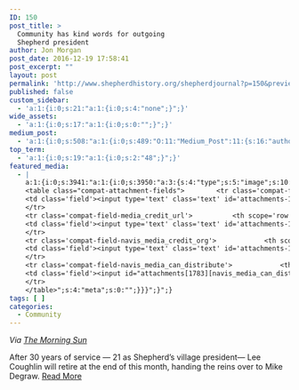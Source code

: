 ```yaml
---
ID: 150
post_title: >
  Community has kind words for outgoing
  Shepherd president
author: Jon Morgan
post_date: 2016-12-19 17:58:41
post_excerpt: ""
layout: post
permalink: 'http://www.shepherdhistory.org/shepherdjournal?p=150&preview=true&preview_id=150'
published: false
custom_sidebar:
  - 'a:1:{i:0;s:21:"a:1:{i:0;s:4:"none";}";}'
wide_assets:
  - 'a:1:{i:0;s:17:"a:1:{i:0;s:0:"";}";}'
medium_post:
  - 'a:1:{i:0;s:508:"a:1:{i:0;s:489:"O:11:"Medium_Post":11:{s:16:"author_image_url";s:75:"https://cdn-images-1.medium.com/fit/c/200/200/1*SqJTY-3vzTSKsiqc5-cV_A.jpeg";s:10:"author_url";s:28:"https://medium.com/@morga2ja";s:11:"byline_name";N;s:12:"byline_email";N;s:10:"cross_link";s:2:"no";s:2:"id";s:12:"86ebd37fc931";s:21:"follower_notification";s:2:"no";s:7:"license";s:19:"all-rights-reserved";s:14:"publication_id";s:12:"f45ad4d6ec92";s:6:"status";s:5:"draft";s:3:"url";s:41:"https://medium.com/@morga2ja/86ebd37fc931";}";}";}'
top_term:
  - 'a:1:{i:0;s:19:"a:1:{i:0;s:2:"48";}";}'
featured_media:
  - |
    a:1:{i:0;s:3941:"a:1:{i:0;s:3950:"a:3:{s:4:"type";s:5:"image";s:10:"attachment";i:1783;s:15:"attachment_data";a:33:{s:2:"id";i:1783;s:5:"title";s:8:"100_0765";s:8:"filename";s:12:"100_0765.jpg";s:3:"url";s:70:"http://www.shepherdhistory.org/wp-content/uploads/2016/12/100_0765.jpg";s:4:"link";s:102:"http://www.shepherdhistory.org/blog/community-has-kind-words-for-outgoing-shepherd-president/100_0765/";s:3:"alt";s:0:"";s:6:"author";s:1:"1";s:11:"description";s:0:"";s:7:"caption";s:0:"";s:4:"name";s:8:"100_0765";s:6:"status";s:7:"inherit";s:10:"uploadedTo";i:1771;s:4:"date";i:1480787557000;s:8:"modified";i:1480787557000;s:9:"menuOrder";i:0;s:4:"mime";s:10:"image/jpeg";s:4:"type";s:5:"image";s:7:"subtype";s:4:"jpeg";s:4:"icon";s:67:"http://www.shepherdhistory.org/wp-includes/images/media/default.png";s:13:"dateFormatted";s:16:"December 3, 2016";s:6:"nonces";a:3:{s:6:"update";s:10:"c4dca3b2c6";s:6:"delete";s:10:"4561d01721";s:4:"edit";s:10:"95155c10db";}s:8:"editLink";s:70:"http://www.shepherdhistory.org/wp-admin/post.php?post=1783&action=edit";s:4:"meta";b:0;s:10:"authorName";s:10:"Jon Morgan";s:14:"uploadedToLink";s:70:"http://www.shepherdhistory.org/wp-admin/post.php?post=1771&action=edit";s:15:"uploadedToTitle";s:56:"Community has kind words for outgoing Shepherd president";s:15:"filesizeInBytes";i:1437331;s:21:"filesizeHumanReadable";s:4:"1 MB";s:5:"sizes";a:4:{s:9:"thumbnail";a:4:{s:6:"height";i:140;s:5:"width";i:140;s:3:"url";s:78:"http://www.shepherdhistory.org/wp-content/uploads/2016/12/100_0765-140x140.jpg";s:11:"orientation";s:9:"landscape";}s:6:"medium";a:4:{s:6:"height";i:252;s:5:"width";i:336;s:3:"url";s:78:"http://www.shepherdhistory.org/wp-content/uploads/2016/12/100_0765-336x252.jpg";s:11:"orientation";s:9:"landscape";}s:5:"large";a:4:{s:6:"height";i:578;s:5:"width";i:771;s:3:"url";s:78:"http://www.shepherdhistory.org/wp-content/uploads/2016/12/100_0765-771x578.jpg";s:11:"orientation";s:9:"landscape";}s:4:"full";a:4:{s:3:"url";s:70:"http://www.shepherdhistory.org/wp-content/uploads/2016/12/100_0765.jpg";s:6:"height";i:2448;s:5:"width";i:3264;s:11:"orientation";s:9:"landscape";}}s:6:"height";i:2448;s:5:"width";i:3264;s:11:"orientation";s:9:"landscape";s:6:"compat";a:2:{s:4:"item";s:1723:"<input type="hidden" name="attachments[1783][menu_order]" value="0" /><p class="media-types media-types-required-info">Required fields are marked <span class="required">*</span></p>
    <table class="compat-attachment-fields">		<tr class='compat-field-media_credit'>			<th scope='row' class='label'><label for='attachments-1783-media_credit'><span class='alignleft'>Credit</span><br class='clear' /></label></th>
    <td class='field'><input type='text' class='text' id='attachments-1783-media_credit' name='attachments[1783][media_credit]' value=''  /></td>
    </tr>
    <tr class='compat-field-media_credit_url'>			<th scope='row' class='label'><label for='attachments-1783-media_credit_url'><span class='alignleft'>Credit URL</span><br class='clear' /></label></th>
    <td class='field'><input type='text' class='text' id='attachments-1783-media_credit_url' name='attachments[1783][media_credit_url]' value=''  /></td>
    </tr>
    <tr class='compat-field-navis_media_credit_org'>			<th scope='row' class='label'><label for='attachments-1783-navis_media_credit_org'><span class='alignleft'>Organization</span><br class='clear' /></label></th>
    <td class='field'><input type='text' class='text' id='attachments-1783-navis_media_credit_org' name='attachments[1783][navis_media_credit_org]' value=''  /></td>
    </tr>
    <tr class='compat-field-navis_media_can_distribute'>			<th scope='row' class='label'><label for='attachments-1783-navis_media_can_distribute'><span class='alignleft'>Can<br />distribute?</span><br class='clear' /></label></th>
    <td class='field'><input id="attachments[1783][navis_media_can_distribute]" name="attachments[1783][navis_media_can_distribute]" type="checkbox" value="1"  /></td>
    </tr>
    </table>";s:4:"meta";s:0:"";}}}";}";}
tags: [ ]
categories:
  - Community
---
```

<em>Via <a href="http://www.themorningsun.com/">The Morning Sun</a></em>

After 30 years of service — 21 as Shepherd’s village president— Lee Coughlin will retire at the end of this month, handing the reins over to Mike Degraw. <a href="http://www.themorningsun.com/general-news/20161201/community-has-kind-words-for-outgoing-shepherd-president">Read More</a>